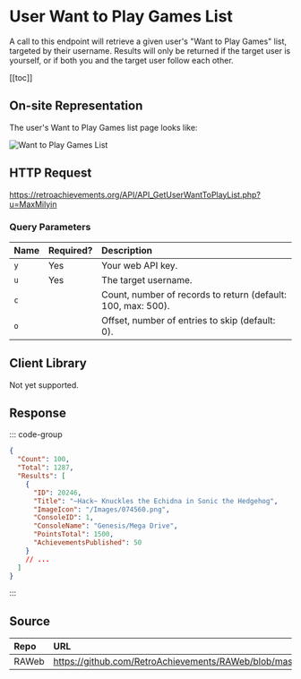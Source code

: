 <script setup>
import SampleRequest from '../components/SampleRequest.vue';
</script>

# User Want to Play Games List

A call to this endpoint will retrieve a given user's "Want to Play Games" list, targeted by their username. Results will only be returned if the target user is yourself, or if both you and the target user follow each other.

[[toc]]

## On-site Representation

The user's Want to Play Games list page looks like:

![Want to Play Games List](/want-to-play-list.png)

## HTTP Request

<SampleRequest httpVerb="GET">https://retroachievements.org/API/API_GetUserWantToPlayList.php?u=MaxMilyin</SampleRequest>

### Query Parameters

| Name | Required? | Description                                                  |
| :--- | :-------- | :----------------------------------------------------------- |
| `y`  | Yes       | Your web API key.                                            |
| `u`  | Yes       | The target username.                                         |
| `c`  |           | Count, number of records to return (default: 100, max: 500). |
| `o`  |           | Offset, number of entries to skip (default: 0).              |

## Client Library

Not yet supported.

## Response

::: code-group

```json [HTTP Response]
{
  "Count": 100,
  "Total": 1287,
  "Results": [
    {
      "ID": 20246,
      "Title": "~Hack~ Knuckles the Echidna in Sonic the Hedgehog",
      "ImageIcon": "/Images/074560.png",
      "ConsoleID": 1,
      "ConsoleName": "Genesis/Mega Drive",
      "PointsTotal": 1500,
      "AchievementsPublished": 50
    }
    // ...
  ]
}
```

:::

## Source

| Repo  | URL                                                                                             |
| :---- | :---------------------------------------------------------------------------------------------- |
| RAWeb | https://github.com/RetroAchievements/RAWeb/blob/master/public/API/API_GetUserWantToPlayList.php |
